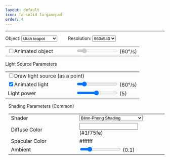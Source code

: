```yaml
---
layout: default
icon: fa-solid fa-gamepad
order: 4
---
```


---

<head>
<meta charset="utf-8">
<link href="/assets/css/proj1.css" rel="stylesheet">
<link href="/assets/css/spectrum.css" rel="stylesheet">

<!-- Useful 3rd party libraries -->
<script type="text/javascript" src="/assets/js/jquery-1.12.2.min.js"></script>
<script type="text/javascript" src="/assets/js/spectrum.js"></script>
<script type="text/javascript" src="/assets/js/glMatrix-0.9.5.js"></script>
<script type="text/javascript" src="/assets/js/webgl-obj-loader.js"></script>

<!-- Shader initialization utils -->
<script type="text/javascript" src="/assets/js/shader-utils.js"></script>

<!-- WebGL debugging utils -->
<script type="text/javascript" src="/assets/js/webgl-debug.js"></script>
<script type="text/javascript" src="/assets/js/debug-utils.js"></script>

<!-- Model data -->
<script type="text/javascript" src="/assets/meshes/teapot_obj.js"></script>
<script type="text/javascript" src="/assets/meshes/bunny_obj.js"></script>

<!-- WebGL functions -->
<script type="text/javascript" src="/assets/proj1_webgl.js"></script>

<!-- Other javascript functions -->
<script type="text/javascript" src="/assets/proj1.js"></script>

<!-- Simple vertex shader for drawing the light source as a point -->
<script id="shader-vs-light" type="x-shader/x-vertex">
    uniform mat4 uPMatrix;
    attribute vec3 aVertexPosition;

    void main(void) {
        gl_PointSize = 10.0;        
        gl_Position = uPMatrix * vec4(aVertexPosition, 1.0);
    }
</script>

<!-- Common vertex shader for all shading models -->
<script id="shader-vs" type="x-shader/x-vertex">
    uniform mat4 uMVMatrix;             // Model-view matrix
    uniform mat4 uPMatrix;              // Projection matrix
    uniform mat4 uNMatrix;              // Normal matrix

    attribute vec3 aVertexPosition;     // Vertex position in object space
    attribute vec3 aVertexNormal;       // Vertex normal in object space

    varying vec3 vPosition;             // Vertex position (camera space)
    varying vec3 vNormal;               // Vertex normal (camera space)

    void main(void) {
        vec4 camSpacePosition = uMVMatrix * vec4(aVertexPosition, 1.0);
        vPosition = vec3(camSpacePosition);

        gl_Position = uPMatrix * camSpacePosition;

        vec4 camSpaceNormal = uNMatrix * vec4(aVertexNormal, 0.0);
        vNormal = vec3(camSpaceNormal);
    }
</script>

<!-- Fragment shader: light draing -->
<script id="shader-fs-light" type="x-shader/x-fragment">
    precision mediump float;

    void main(void) {
        gl_FragColor = vec4(1.0, 1.0, 0.0, 1.0);
    }
</script>

<!-- Fragment shader: white -->
<script id="shader-fs0" type="x-shader/x-fragment">
    precision mediump float;

    varying vec3 vPosition;             // Vertex position (camera space)
    varying vec3 vNormal;               // Vertex normal (camera space)

    void main(void) {
        // Dummy variable to ensure the use of all vertex attributes.
        vec4 zero = vec4(vPosition + vNormal - vPosition - vNormal, 0.0);

        gl_FragColor = zero + vec4(1.0, 1.0, 1.0, 1.0);
    }
</script>

<!-- Fragment shader: position -->
<script id="shader-fs1-1" type="x-shader/x-fragment">
    precision mediump float;

    varying vec3 vPosition;             // Vertex position (camera space)
    varying vec3 vNormal;               // Vertex normal (camera space)

    void main(void) {
        // Dummy variable to ensure the use of all vertex attributes.
        vec4 zero = vec4(vPosition + vNormal - vPosition - vNormal, 0.0);

        // Task 1-1
        gl_FragColor = vec4(abs(vPosition), 1.0); // FIXME
    }
</script>

<!-- Fragment shader: normal -->
<script id="shader-fs1-2" type="x-shader/x-fragment">
    precision mediump float;

    varying vec3 vPosition;             // Vertex position (camera space)
    varying vec3 vNormal;               // Fragment normal (camera space)

    void main(void) {
        // Dummy variable to ensure the use of all vertex attributes.
        vec4 zero = vec4(vPosition + vNormal - vPosition - vNormal, 0.0);

        // Task 1-2
        gl_FragColor = vec4(abs(normalize(vNormal)), 1.0); // FIXME
    }
</script>

<!-- Fragment shader: lighting direction -->
<script id="shader-fs1-3" type="x-shader/x-fragment">
    precision mediump float;

    uniform vec3 uLightPos;             // Light position in camera space

    varying vec3 vPosition;             // Fragment position (camera space)
    varying vec3 vNormal;               // Fragment normal (camera space)    

    void main(void) {
        // Dummy variable to ensure the use of all vertex attributes.
        vec4 zero = vec4(vPosition + vNormal - vPosition - vNormal, 0.0);

        // Task 1-3
        gl_FragColor = vec4( abs(normalize(uLightPos - vPosition)), 1.0); // FIXME
    }
</script>

<!-- Fragment shader: diffuse shading -->
<script id="shader-fs2" type="x-shader/x-fragment">
    precision mediump float;

    uniform vec3 uLightPos;             // Light position in camera space
    uniform float uLightPower;          // Light power
    uniform vec3 uDiffuseColor;         // Diffuse color    
    uniform float uAmbient;             // Ambient

    varying vec3 vPosition;             // Fragment position (camera space)
    varying vec3 vNormal;               // Fragment normal (camera space)

    void main(void) {
        // Dummy variable to ensure the use of all vertex attributes.
        vec4 zero = vec4(vPosition + vNormal - vPosition - vNormal, 0.0);

        // Task 2
        vec3 i = uLightPos - vPosition;
        float ImcomIntensity = uLightPower/((length(i)*length(i)/5.0) + 5.0);
        vec3 DiffuseShading = uDiffuseColor*(ImcomIntensity*max(dot(normalize(vNormal),normalize(i)),0.0) + uAmbient);
        gl_FragColor = vec4(DiffuseShading, 1.0); // FIXME

    }
</script>

<!-- Fragment shader: Phong shading -->
<script id="shader-fs3-1" type="x-shader/x-fragment">
    precision mediump float;

    uniform vec3 uLightPos;             // Light position in camera space
    uniform float uLightPower;          // Light power
    uniform vec3 uDiffuseColor;         // Diffuse color
    uniform float uExponent;            // Phong exponent
    uniform float uAmbient;             // Ambient

    varying vec3 vPosition;             // Fragment position (camera space)
    varying vec3 vNormal;               // Fragment normal (camera space)

    void main(void) {
        // Dummy variable to ensure the use of all vertex attributes.
        vec4 zero = vec4(vPosition + vNormal - vPosition - vNormal, 0.0);

        // Task 3-1
        vec3 i = uLightPos-vPosition;
        vec3 normal_i = normalize(i);
        vec3 n = normalize(vNormal);
        vec3 Viewing = -normalize(vPosition);
        vec3 Reflected = 2.0*n*dot(n,normal_i) - normal_i;
        if (dot(n,normal_i) > 0.0){
        	float I = uLightPower/((length(i)*length(i)/5.0) + 5.0);
        	vec3 color = uDiffuseColor*(I*dot(n,normal_i ) + uAmbient) + 
        				I*pow(max(dot(Viewing,Reflected),0.0),uExponent); 
        	gl_FragColor = vec4(color,1.0);
        }
        else
         	gl_FragColor = vec4(uDiffuseColor*uAmbient, 1.0); // FIXME
    }
</script>

<!-- Fragment shader: Blinn-Phong shading -->
<script id="shader-fs3-2" type="x-shader/x-fragment">
    precision mediump float;

    uniform vec3 uLightPos;             // Light position in camera space
    uniform float uLightPower;          // Light power
    uniform vec3 uDiffuseColor;         // Diffuse color
    uniform float uExponent;            // Blinn-Phong exponent
    uniform float uAmbient;             // Ambient

    varying vec3 vPosition;             // Fragment position (camera space)
    varying vec3 vNormal;               // Fragment normal (camera space)

    void main(void) {
        // Dummy variable to ensure the use of all vertex attributes.
        vec4 zero = vec4(vPosition + vNormal - vPosition - vNormal, 0.0);

        // Task 3-2
        vec3 n = normalize(vNormal);
        vec3 i = uLightPos-vPosition;
        vec3 normal_i = normalize(uLightPos-vPosition);
        if (dot(n,i) > 0.0){
        	vec3 o = -normalize(vPosition);
        	vec3 h = normalize(i+o);
        	float I = uLightPower/((length(i)*length(i)/5.0) + 5.0);
        	vec3 color = uDiffuseColor*(I*dot(n,normal_i)+uAmbient) +
        	 				I*pow(dot(n,h),uExponent);
        	gl_FragColor = vec4(color , 1.0); 
        }
        else
         	gl_FragColor = vec4(uDiffuseColor*uAmbient, 1.0); 
    }
</script>

<!-- Fragment shader: microfacet shading -->
<script id="shader-fs4" type="x-shader/x-fragment">
    precision mediump float;

    uniform vec3 uLightPos;             // Light position in camera space
    uniform float uLightPower;          // Light power
    uniform vec3 uDiffuseColor;         // Diffuse color
    uniform float uBeta;                // Roughness
    uniform float uIOR;                 // Index of refraction
    uniform float uAmbient;             // Ambient

    varying vec3 vPosition;             // Fragment position (camera space)
    varying vec3 vNormal;               // Fragment normal (camera space)

    void main(void) {
        // Dummy variable to ensure the use of all vertex attributes.
        vec4 zero = vec4(vPosition + vNormal - vPosition - vNormal, 0.0);

        // Task 4
        float PI = 3.1415926535897932384626433832795;
        vec3 n = normalize(vNormal);
        vec3 i = uLightPos-vPosition;
        vec3 normal_i = normalize(uLightPos-vPosition);
        if (dot(n,normal_i) > 0.0){
        	vec3 o = -normalize(vPosition);
        	vec3 h = normalize(i+o);
        	float I = uLightPower/((length(i)*length(i)/5.0) + 5.0);

        	//Find Fresnel factor 
        	float c = dot(normal_i ,h);
        	float g = pow((uIOR*uIOR-1.0+c*c),0.5);
        	float gmc = g - c;
        	float gpc = g + c;
        	float gF = (c*gpc - 1.0)/(c*gmc + 1.0);
        	float F = 0.5*((gmc*gmc)/(gpc*gpc))*(1.0 + gF*gF);

        	//Find GGX normal distribution function
			float D = (uBeta*uBeta)/(PI*pow(dot(n,h),4.0)*pow((uBeta*uBeta + (1.0/pow(dot(n,h),2.0)-1.0)),2.0));
       		
       		//Find shadowing-masking function 
       		float tan2i = (1.0/pow(dot(n,normal_i),2.0)) - 1.0;
       		float tan2o = (1.0/pow(dot(n,o),2.0)) - 1.0;
       		float gi = 2.0/(1.0 + pow(1.0+uBeta*uBeta*tan2i,0.5));
       		float go = 2.0/(1.0 + pow(1.0+uBeta*uBeta*tan2o,0.5));
       		float G = gi*go;

        	// find color
        	vec3 color = I*dot(n,normal_i)*(uDiffuseColor + (F*D*G)/(4.0*dot(n,normal_i)*dot(n,o))) + 
        		uDiffuseColor*uAmbient;
        	gl_FragColor = vec4(color , 1.0); 
        }
        else
         	gl_FragColor = vec4(uDiffuseColor*uAmbient, 1.0); 
    }
</script>
</head>

<!-- HTML contents -->
<body>
    <div class="droplist">
        <span>
            Object:
            <select onchange="changeActiveMesh(this);">
              <option value="0" selected="selected">Utah teapot</option>
              <option value="1">Stanford bunny</option>
            </select>
        </span>
        <span style="margin-left:30px">
            Resolution:
            <select onchange="changeResolution(this);">
              <option value="0">640x360</option>
              <option value="1">800x450</option>
              <option value="2" selected="selected">960x540</option>
            </select>
        </span>
        <table>
            <tr>
                <td width="200px"><input type="checkbox" onchange="changeAnimatedState(this.checked);">Animated object</td>
                <td>
                    <input id="sliderBar" type="range" min="1" max="36" value="6" onchange="updateSlider(this.value);" disabled>
                    (<span id="sliderAmount">60</span>&deg;/s)
                </td>
            </tr>
        </table>
    </div>
    <div style="margin-top:10px">
        <canvas id="canvas0" style="border:none;" width="960" height="540"></canvas>
    </div>
    <div class="panel">
        <p>Light Source Parameters</p>
        <table>
            <tr>
                <td colspan="2"><input type="checkbox" onchange="changeShowLightState(this.checked);">Draw light source (as a point)</td>
            </tr>
            <tr>
                <td width="200px"><input checked type="checkbox" onchange="changeAnimatedLightState(this.checked);">Animated light</td>
                <td>
                    <input id="sliderBarLight" enabled type="range" min="1" max="36" value="6" onchange="updateSliderLight(this.value);">
                    (<span id="sliderAmountLight">60</span>&deg;/s)
                </td>
            </tr>
            <tr>
                <td>Light power</td>
                <td>
                    <input id="sliderBar_LightPower" type="range" min="1" max="20" value="10" onchange="updateSlider_LightPower(this.value);">
                    (<span id="sliderAmount_LightPower">5</span>)
                </td>
            </tr>
        </table>
    </div>
    <div class="panel" style="margin-left:10px">
        <p>Shading Parameters (Common)</p>
        <table>
            <tr>
                <td width="200px">Shader</td>
                <td>
                    <select onchange="changeActiveShader(this);">
                        <option value="0">White</option>
                        <option value="1">Position</option>
                        <option value="2">Normal</option>
                        <option value="3">Lighting Dir.</option>
                        <option value="4">Diffuse Shading</option>
                        <option value="5">Phong Shading</option>
                        <option value="6" selected="selected">Blinn-Phong Shading</option>
                        <option value="7">(Isotropic) Microfacet Shading</option>
                    </select>
                </td>
            </tr>
            <tr>
                <td>Diffuse Color</td>
                <td>
                    <input type="text" id="colorPicker"> (<span id="colorText">#1f75fe</span>)
                </td>
            </tr>
            <tr>
                <td>Specular Color</td>
                <td>
                    <!-- Extra credit -->
                    #ffffff
                </td>
            </tr>            
            <tr>
                <td>Ambient</td>
                <td>
                    <input type="range" min="0" max="50" value="10" onchange="updateSlider_Ambient(this.value);">
                    (<span id="sliderAmount_Ambient">0.1</span>)
                </td>
            </tr>
            <tr class="phong-panel" style="display:none">
                <td colspan="2"><hr><p>Shading Parameters (Phong)</p></td>
            </tr>
            <tr class="phong-panel" style="display:none">
                <td>Exponent</td>
                <td>
                    <input type="range" min="1" max="40" value="10" onchange="updateSlider_PhongExp(this.value);">
                    (<span id="sliderAmount_PhongExp">50</span>)
                </td>
            </tr>            
            <tr class="blinn-phong-panel" style="display:none">
                <td colspan="2"><hr><p>Shading Parameters (Blinn-Phong)</p></td>
            </tr>
            <tr class="blinn-phong-panel" style="display:none">
                <td>Exponent</td>
                <td>
                    <input type="range" min="1" max="40" value="10" onchange="updateSlider_BlinnPhongExp(this.value);">
                    (<span id="sliderAmount_BlinnPhongExp">50</span>)
                </td>
            </tr>
            <tr class="microfacet-panel" style="display:none">
                <td colspan="2"><hr><p>Shading Parameters (Microfacet)</p></td>
            </tr>
            <tr class="microfacet-panel" style="display:none">
                <td>Index of Refraction</td>
                <td>
                    <input id="sliderBar_MicrofacetIOR" type="range" min="20" max="100" value="50" onchange="updateSlider_MicrofacetIOR(this.value);">
                    (<span id="sliderAmount_MicrofacetIOR">5.0</span>)
                </td>
            </tr>            
            <tr class="microfacet-panel" style="display:none">
                <td>Beta</td>
                <td>
                    <input id="sliderBar_MicrofacetBeta" type="range" min="5" max="50" value="20" onchange="updateSlider_MicrofacetBeta(this.value);">
                    (<span id="sliderAmount_MicrofacetBeta">0.2</span>)
                </td>
            </tr>
        </table>
    </div>
    <div style="clear:left"></div>
</body>
